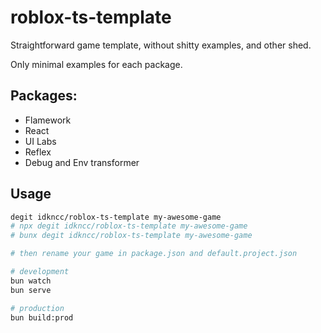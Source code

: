 # roblox-ts-template

Straightforward game template, without shitty examples, and other shed.

Only minimal examples for each package.

## Packages:

- Flamework
- React
- UI Labs
- Reflex
- Debug and Env transformer

## Usage

```bash
degit idkncc/roblox-ts-template my-awesome-game
# npx degit idkncc/roblox-ts-template my-awesome-game
# bunx degit idkncc/roblox-ts-template my-awesome-game

# then rename your game in package.json and default.project.json

# development
bun watch
bun serve

# production
bun build:prod
```
